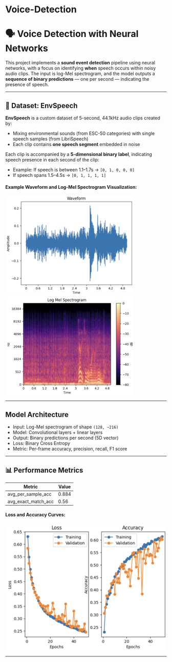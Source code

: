 # Voice-Detection

# 🗣️ Voice Detection with Neural Networks

This project implements a **sound event detection** pipeline using neural networks, with a focus on identifying **when** speech occurs within noisy audio clips. The input is log-Mel spectrogram, and the model outputs a **sequence of binary predictions** — one per second — indicating the presence of speech.

---

## 📁 Dataset: EnvSpeech

**EnvSpeech** is a custom dataset of 5-second, 44.1kHz audio clips created by:
- Mixing environmental sounds (from ESC-50 categories) with single speech samples (from LibriSpeech)
- Each clip contains **one speech segment** embedded in noise

Each clip is accompanied by a **5-dimensional binary label**, indicating speech presence in each second of the clip:
- Example: If speech is between 1.1–1.7s → `[0, 1, 0, 0, 0]`
- If speech spans 1.5–4.5s → `[0, 1, 1, 1, 1]`

<h4>Example Waveform and Log-Mel Spectrogram Visualization:</h4>
<p float="left">
  <img src="img/1.png" width="400" style="margin-right:10px;"/>
  <img src="img/2.png" width="400"/>
</p>

---

## Model Architecture

- Input: Log-Mel spectrogram of shape `(128, ~216)`
- Model: Convolutional layers + linear layers
- Output: Binary predictions per second (5D vector)
- Loss: Binary Cross Entropy
- Metric: Per-frame accuracy, precision, recall, F1 score

---

## 📊 Performance Metrics

| Metric    | Value |
|-----------|-------|
| avg_per_sample_acc  | 0.884 |
| avg_exact_match_acc | 0.56 |

<h4>Loss and Accuracy Curves:</h4>
<img src="img/3.png" width="600"/>

---


